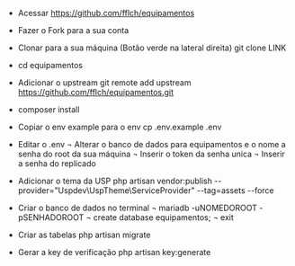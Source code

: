 - Acessar https://github.com/fflch/equipamentos

- Fazer o Fork para a sua conta

- Clonar para a sua máquina (Botão verde na lateral direita)
git clone LINK

- cd equipamentos

- Adicionar o upstream 
git remote add upstream https://github.com/fflch/equipamentos.git

- composer install

- Copiar o env example para o env 
cp .env.example .env

- Editar o .env
	¬ Alterar o banco de dados para equipamentos e o nome a senha do root da sua máquina
	¬ Inserir o token da senha unica
	¬ Inserir a senha do replicado

- Adicionar o tema da USP 
php artisan vendor:publish --provider="Uspdev\UspTheme\ServiceProvider" --tag=assets --force

- Criar o banco de dados no terminal
	¬ mariadb -uNOMEDOROOT -pSENHADOROOT
	¬ create database equipamentos;
	¬ exit

- Criar as tabelas 
php artisan migrate

- Gerar a key de verificação
php artisan key:generate





